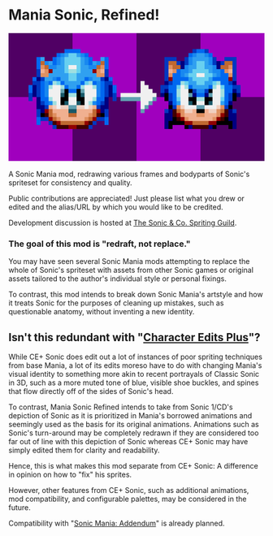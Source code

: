 # Mania Sonic, Refined!

![Banner](https://raw.githubusercontent.com/CyanHyprPsychic/msonic-refined/main/git_banner.png)

A Sonic Mania mod, redrawing various frames and bodyparts of Sonic's spriteset for consistency and quality.

Public contributions are appreciated! Just please list what you drew or edited and the alias/URL by which you would like to be credited.

Development discussion is hosted at [The Sonic & Co. Spriting Guild](https://discord.gg/c2xMXZjkar).


### The goal of this mod is "redraft, not replace."

You may have seen several Sonic Mania mods attempting to replace the whole of Sonic's spriteset with assets from other Sonic games or original assets tailored to the author's individual style or personal fixings.

To contrast, this mod intends to break down Sonic Mania's artstyle and how it treats Sonic for the purposes of cleaning up mistakes, such as questionable anatomy, without inventing a new identity.

## Isn't this redundant with "[Character Edits Plus](https://gamebanana.com/mods/319242)"?

While CE+ Sonic does edit out a lot of instances of poor spriting techniques from base Mania, a lot of its edits moreso have to do with changing Mania's visual identity to something more akin to recent portrayals of Classic Sonic in 3D, such as a more muted tone of blue, visible shoe buckles, and spines that flow directly off of the sides of Sonic's head. 

To contrast, Mania Sonic Refined intends to take from Sonic 1/CD's depiction of Sonic as it is prioritized in Mania's borrowed animations and seemingly used as the basis for its original animations. Animations such as Sonic's turn-around may be completely redrawn if they are considered too far out of line with this depiction of Sonic whereas CE+ Sonic may have simply edited them for clarity and readability.

Hence, this is what makes this mod separate from CE+ Sonic: A difference in opinion on how to "fix" his sprites.

However, other features from CE+ Sonic, such as additional animations, mod compatibility, and configurable palettes, may be considered in the future.

Compatibility with "[Sonic Mania: Addendum](https://github.com/Kiaru-the-Fox/Sonic-Mania-Addendum)" is already planned.